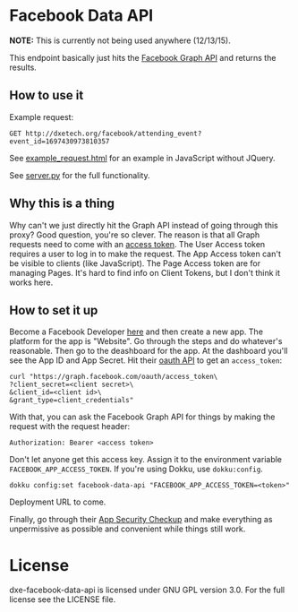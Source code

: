 Facebook Data API
=================
**NOTE:** This is currently not being used anywhere (12/13/15).

This endpoint basically just hits the [Facebook Graph API](https://developers.facebook.com/docs/graph-api) and returns the results.

How to use it
-------------
Example request:

    GET http://dxetech.org/facebook/attending_event?event_id=1697430973810357

See [example_request.html](example_request.html) for an example in JavaScript without JQuery.

See [server.py](dxe_facebook_api/facebook.py) for the full functionality.

Why this is a thing
-------------------
Why can't we just directly hit the Graph API instead of going through this proxy? Good question, you're so clever. The reason is that all Graph requests need to come with an [access token](https://developers.facebook.com/docs/facebook-login/access-tokens/). The User Access token requires a user to log in to make the request. The App Access token can't be visible to clients (like JavaScript). The Page Access token are for managing Pages. It's hard to find info on Client Tokens, but I don't think it works here.

How to set it up
----------------
Become a Facebook Developer [here](https://developers.facebook.com/apps) and then create a new app. The platform for the app is "Website". Go through the steps and do whatever's reasonable. Then go to the deashboard for the app. At the dashboard you'll see the App ID and App Secret. Hit their [oauth API](https://developers.facebook.com/docs/facebook-login/access-tokens#apptokens) to get an `access_token`:

    curl "https://graph.facebook.com/oauth/access_token\
    ?client_secret=<client secret>\
    &client_id=<client id>\
    &grant_type=client_credentials"

With that, you can ask the Facebook Graph API for things by making the request with the request header:

    Authorization: Bearer <access token>

Don't let anyone get this access key. Assign it to the environment variable `FACEBOOK_APP_ACCESS_TOKEN`. If you're using Dokku, use `dokku:config`.

    dokku config:set facebook-data-api "FACEBOOK_APP_ACCESS_TOKEN=<token>"

Deployment URL to come.

Finally, go through their [App Security Checkup](https://developers.facebook.com/tools/app-security-checkup/) and make everything as unpermissive as possible and convenient while things still work.

License
=======
dxe-facebook-data-api is licensed under GNU GPL version 3.0. For the full license see the LICENSE file.
